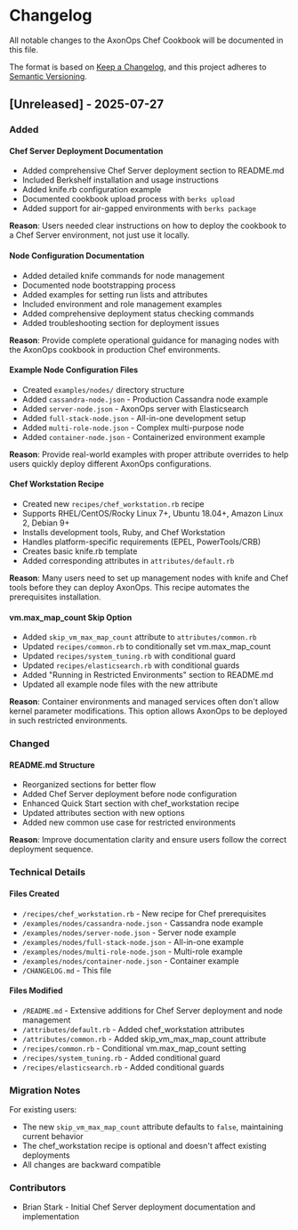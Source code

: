 # Changelog

All notable changes to the AxonOps Chef Cookbook will be documented in this file.

The format is based on [Keep a Changelog](https://keepachangelog.com/en/1.0.0/),
and this project adheres to [Semantic Versioning](https://semver.org/spec/v2.0.0.html).

## [Unreleased] - 2025-07-27

### Added

#### Chef Server Deployment Documentation
- Added comprehensive Chef Server deployment section to README.md
- Included Berkshelf installation and usage instructions
- Added knife.rb configuration example
- Documented cookbook upload process with `berks upload`
- Added support for air-gapped environments with `berks package`

**Reason**: Users needed clear instructions on how to deploy the cookbook to a Chef Server environment, not just use it locally.

#### Node Configuration Documentation
- Added detailed knife commands for node management
- Documented node bootstrapping process
- Added examples for setting run lists and attributes
- Included environment and role management examples
- Added comprehensive deployment status checking commands
- Added troubleshooting section for deployment issues

**Reason**: Provide complete operational guidance for managing nodes with the AxonOps cookbook in production Chef environments.

#### Example Node Configuration Files
- Created `examples/nodes/` directory structure
- Added `cassandra-node.json` - Production Cassandra node example
- Added `server-node.json` - AxonOps server with Elasticsearch
- Added `full-stack-node.json` - All-in-one development setup
- Added `multi-role-node.json` - Complex multi-purpose node
- Added `container-node.json` - Containerized environment example

**Reason**: Provide real-world examples with proper attribute overrides to help users quickly deploy different AxonOps configurations.

#### Chef Workstation Recipe
- Created new `recipes/chef_workstation.rb` recipe
- Supports RHEL/CentOS/Rocky Linux 7+, Ubuntu 18.04+, Amazon Linux 2, Debian 9+
- Installs development tools, Ruby, and Chef Workstation
- Handles platform-specific requirements (EPEL, PowerTools/CRB)
- Creates basic knife.rb template
- Added corresponding attributes in `attributes/default.rb`

**Reason**: Many users need to set up management nodes with knife and Chef tools before they can deploy AxonOps. This recipe automates the prerequisites installation.

#### vm.max_map_count Skip Option
- Added `skip_vm_max_map_count` attribute to `attributes/common.rb`
- Updated `recipes/common.rb` to conditionally set vm.max_map_count
- Updated `recipes/system_tuning.rb` with conditional guard
- Updated `recipes/elasticsearch.rb` with conditional guards
- Added "Running in Restricted Environments" section to README.md
- Updated all example node files with the new attribute

**Reason**: Container environments and managed services often don't allow kernel parameter modifications. This option allows AxonOps to be deployed in such restricted environments.

### Changed

#### README.md Structure
- Reorganized sections for better flow
- Added Chef Server deployment before node configuration
- Enhanced Quick Start section with chef_workstation recipe
- Updated attributes section with new options
- Added new common use case for restricted environments

**Reason**: Improve documentation clarity and ensure users follow the correct deployment sequence.

### Technical Details

#### Files Created
- `/recipes/chef_workstation.rb` - New recipe for Chef prerequisites
- `/examples/nodes/cassandra-node.json` - Cassandra node example
- `/examples/nodes/server-node.json` - Server node example
- `/examples/nodes/full-stack-node.json` - All-in-one example
- `/examples/nodes/multi-role-node.json` - Multi-role example
- `/examples/nodes/container-node.json` - Container example
- `/CHANGELOG.md` - This file

#### Files Modified
- `/README.md` - Extensive additions for Chef Server deployment and node management
- `/attributes/default.rb` - Added chef_workstation attributes
- `/attributes/common.rb` - Added skip_vm_max_map_count attribute
- `/recipes/common.rb` - Conditional vm.max_map_count setting
- `/recipes/system_tuning.rb` - Added conditional guard
- `/recipes/elasticsearch.rb` - Added conditional guards

### Migration Notes

For existing users:
- The new `skip_vm_max_map_count` attribute defaults to `false`, maintaining current behavior
- The chef_workstation recipe is optional and doesn't affect existing deployments
- All changes are backward compatible

### Contributors
- Brian Stark - Initial Chef Server deployment documentation and implementation